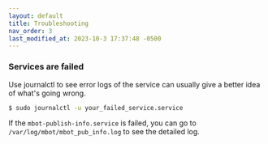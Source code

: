 ```yaml
---
layout: default
title: Troubleshooting
nav_order: 3
last_modified_at: 2023-10-3 17:37:48 -0500
---
```


### Services are failed
Use journalctl to see error logs of the service can usually give a better idea of what's going wrong.
```bash
$ sudo journalctl -u your_failed_service.service
```
If the `mbot-publish-info.service` is failed, you can go to `/var/log/mbot/mbot_pub_info.log` to see the detailed log.